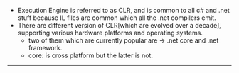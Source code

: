 - Execution Engine is referred to as CLR, and is common to all c# and .net stuff because IL files are common which all the .net compilers emit.
- There are different version of CLR[which are evolved over a decade], supporting various hardware platforms and operating systems.
	-  two of them which are currently popular are -> .net core and .net framework.
    -  core: is cross platform but the latter is not.
___

